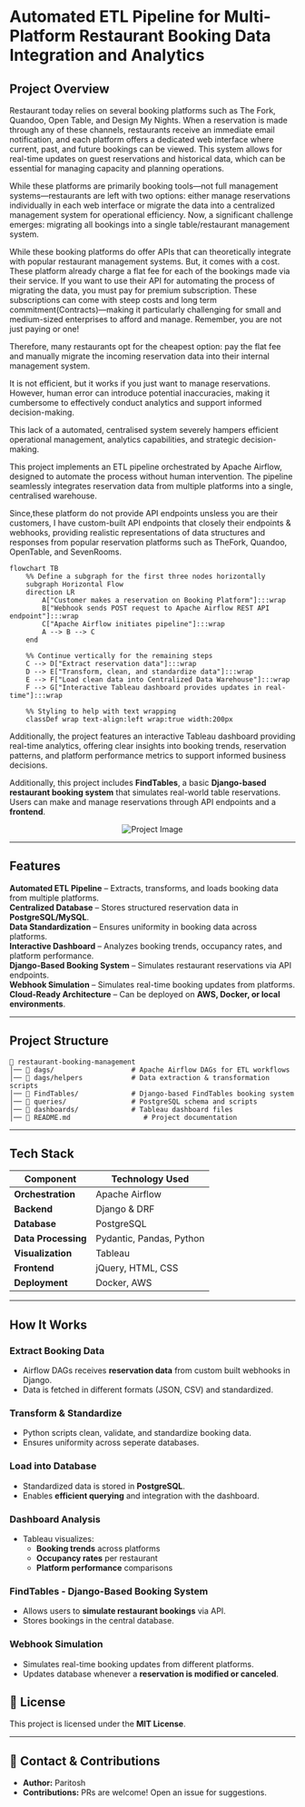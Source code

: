 # Automated ETL Pipeline for Multi-Platform Restaurant Booking Data Integration and Analytics

## Project Overview

Restaurant today relies on several booking platforms such as The Fork, Quandoo, Open Table, and Design My Nights. When a reservation is made through any of these channels, restaurants receive an immediate email notification, and each platform offers a dedicated web interface where current, past, and future bookings can be viewed. This system allows for real-time updates on guest reservations and historical data, which can be essential for managing capacity and planning operations. 

While these platforms are primarily booking tools—not full management systems—restaurants are left with two options: either manage reservations individually in each web interface or migrate the data into a centralized management system for operational efficiency. 
Now, a significant challenge emerges: migrating all bookings into a single table/restaurant management system. 

While these booking platforms do offer APIs that can theoretically integrate with popular restaurant management systems. But, it comes with a cost. 
These platform already charge a flat fee for each of the bookings made via their service. 
If you want to use their API for automating the process of migrating the data, you must pay for premium subscription. These subscriptions can come with steep costs and long term commitment(Contracts)—making it particularly challenging for small and medium-sized enterprises to afford and manage. 
Remember, you are not just paying or one! 

Therefore, many restaurants opt for the cheapest option: pay the flat fee and manually migrate the incoming reservation data into their internal management system.

It is not efficient, but it works if you just want to manage reservations. However, human error can introduce potential inaccuracies, making it cumbersome to effectively conduct analytics and support informed decision-making.

This lack of a automated, centralised system severely hampers efficient operational management, analytics capabilities, and strategic decision-making. 

This project implements an ETL pipeline orchestrated by Apache Airflow, designed to automate the process without human intervention. The pipeline seamlessly integrates reservation data from multiple platforms into a single, centralised warehouse.  </br>

Since,these platform do not provide API endpoints unsless you are their customers, I have custom-built API endpoints that closely their endpoints & webhooks, providing realistic representations of data structures and responses from popular reservation platforms such as TheFork, Quandoo, OpenTable, and SevenRooms.

```mermaid
flowchart TB
    %% Define a subgraph for the first three nodes horizontally
    subgraph Horizontal Flow
    direction LR
        A["Customer makes a reservation on Booking Platform"]:::wrap
        B["Webhook sends POST request to Apache Airflow REST API endpoint"]:::wrap
        C["Apache Airflow initiates pipeline"]:::wrap
        A --> B --> C
    end

    %% Continue vertically for the remaining steps
    C --> D["Extract reservation data"]:::wrap
    D --> E["Transform, clean, and standardize data"]:::wrap
    E --> F["Load clean data into Centralized Data Warehouse"]:::wrap
    F --> G["Interactive Tableau dashboard provides updates in real-time"]:::wrap

    %% Styling to help with text wrapping
    classDef wrap text-align:left wrap:true width:200px
```


Additionally, the project features an interactive Tableau dashboard providing real-time analytics, offering clear insights into booking trends, reservation patterns, and platform performance metrics to support informed business decisions.

Additionally, this project includes **FindTables**, a basic **Django-based restaurant booking system** that simulates real-world table reservations. Users can make and manage reservations through API endpoints and a **frontend**.

<div align="center">
  <img src="https://github.com/user-attachments/assets/98eb1307-1f0a-4461-9231-c99e174b46ae" alt="Project Image">
</div>

---

## Features

**Automated ETL Pipeline** – Extracts, transforms, and loads booking data from multiple platforms.  
**Centralized Database** – Stores structured reservation data in **PostgreSQL/MySQL**.  
**Data Standardization** – Ensures uniformity in booking data across platforms.  
**Interactive Dashboard** – Analyzes booking trends, occupancy rates, and platform performance.  
**Django-Based Booking System** – Simulates restaurant reservations via API endpoints.  
**Webhook Simulation** – Simulates real-time booking updates from platforms.  
**Cloud-Ready Architecture** – Can be deployed on **AWS, Docker, or local environments**.  

---

## Project Structure

```
📂 restaurant-booking-management  
│── 📂 dags/                   # Apache Airflow DAGs for ETL workflows
│── 📂 dags/helpers            # Data extraction & transformation scripts    
│── 📂 FindTables/             # Django-based FindTables booking system  
│── 📂 queries/                # PostgreSQL schema and scripts  
│── 📂 dashboards/             # Tableau dashboard files  
│── 📜 README.md                  # Project documentation  

```

---

## Tech Stack

| Component           | Technology Used |
|---------------------|----------------|
| **Orchestration**  | Apache Airflow  |
| **Backend**        | Django & DRF |
| **Database**       | PostgreSQL|
| **Data Processing** | Pydantic, Pandas, Python |
| **Visualization**  | Tableau |
| **Frontend**       | jQuery, HTML, CSS |
| **Deployment**     | Docker, AWS |

---

## How It Works

### Extract Booking Data
- Airflow DAGs receives **reservation data** from custom built webhooks in Django.
- Data is fetched in different formats (JSON, CSV) and standardized.

### Transform & Standardize
- Python scripts clean, validate, and standardize booking data.
- Ensures uniformity across seperate databases. 

### Load into Database
- Standardized data is stored in **PostgreSQL**.
- Enables **efficient querying** and integration with the dashboard.

### Dashboard Analysis
- Tableau visualizes:
  - **Booking trends** across platforms
  - **Occupancy rates** per restaurant
  - **Platform performance** comparisons

### FindTables - Django-Based Booking System
- Allows users to **simulate restaurant bookings** via API.
- Stores bookings in the central database.

### Webhook Simulation
- Simulates real-time booking updates from different platforms.
- Updates database whenever a **reservation is modified or canceled**.

## 📜 License
This project is licensed under the **MIT License**.

---

## 📩 Contact & Contributions
- **Author:** Paritosh   
- **Contributions:** PRs are welcome! Open an issue for suggestions.  
